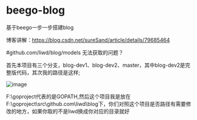 # beego-blog
基于beego一步一步搭建blog

博客讲解：https://blog.csdn.net/sureSand/article/details/79685464

#github.com/liwd/blog/models 无法获取的问题？

首先本项目有三个分支，blog-dev1、blog-dev2、master，其中blog-dev2是完整版代码，其次我的路径是这样;

![image](https://github.com/lightTrace/beego-blog/blob/master/file.png)

F:\goproject代表的是GOPATH,然后这个项目我是放在F:\goproject\src\github.com\liwd\blog下，你们对照这个项目是否路径有需要修改的地方，如果你取的不是liwd换成你对应的目录就好
